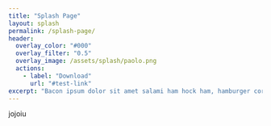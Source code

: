 ```yaml
---
title: "Splash Page"
layout: splash
permalink: /splash-page/
header:
  overlay_color: "#000"
  overlay_filter: "0.5"
  overlay_image: /assets/splash/paolo.png
  actions:
    - label: "Download"
      url: "#test-link"
excerpt: "Bacon ipsum dolor sit amet salami ham hock ham, hamburger corned beef short ribs kielbasa biltong t-bone drumstick tri-tip tail sirloin pork chop."
---
```


jojoiu